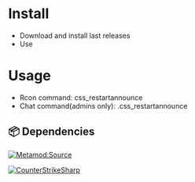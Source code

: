 # Install
- Download and install last releases
- Use

# Usage
- Rcon command: css_restartannounce
- Chat command(admins only): .css_restartannounce

## 📦 Dependencies
[![Metamod:Source](https://img.shields.io/badge/Metamod:Source-2d2d2d?logo=sourceengine)](https://www.sourcemm.net)

[![CounterStrikeSharp](https://img.shields.io/badge/CounterStrikeSharp-83358F)](https://github.com/roflmuffin/CounterStrikeSharp)
